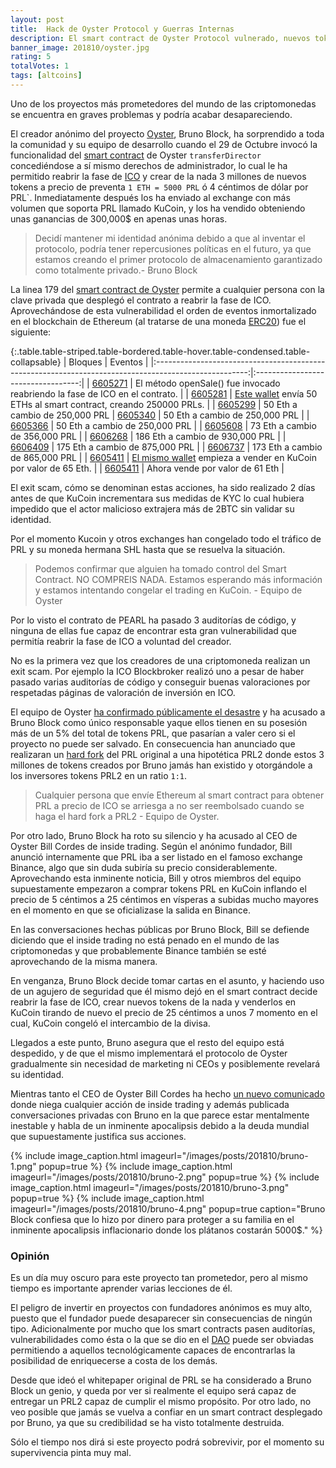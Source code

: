 ```yaml
---
layout: post
title:  Hack de Oyster Protocol y Guerras Internas
description: El smart contract de Oyster Protocol vulnerado, nuevos tokens creados y guerra civil interna.
banner_image: 201810/oyster.jpg
rating: 5
totalVotes: 1
tags: [altcoins]
---
```


Uno de los proyectos más prometedores del mundo de las criptomonedas se encuentra en graves problemas y podría acabar desapareciendo.

<!--more-->

El creador anónimo del proyecto [Oyster](/que-es-oyster), Bruno Block, ha sorprendido a toda la comunidad y su equipo de desarrollo cuando el 29 de Octubre invocó la funcionalidad del [smart contract](/que-es-un-smart-contract/) de Oyster `transferDirector` concediéndose a sí mismo derechos de administrador, lo cual le ha permitido reabrir la fase de [ICO](/que-es-una-ico) y crear de la nada 3 millones de nuevos tokens a precio de preventa `1 ETH = 5000 PRL` ó 4 céntimos de dólar por PRL`. Inmediatamente después los ha enviado al exchange con más volumen que soporta PRL llamado KuCoin, y los ha vendido obteniendo unas ganancias de 300,000$ en apenas unas horas.

> Decidí mantener mi identidad anónima debido a que al inventar el protocolo, podría tener repercusiones políticas en el futuro, ya que estamos creando el primer protocolo de almacenamiento garantizado como totalmente privado.- Bruno Block

La linea 179 del [smart contract de Oyster](https://etherscan.io/address/0x1844b21593262668b7248d0f57a220caaba46ab9#code) permite a cualquier persona con la clave privada que desplegó el contrato a reabrir la fase de ICO. Aprovechándose de esta vulnerabilidad el orden de eventos inmortalizado en el blockchain de Ethereum (al tratarse de una moneda [ERC20](/token-erc20/)) fue el siguiente:

{:.table.table-striped.table-bordered.table-hover.table-condensed.table-collapsable}
| Bloques                                                                                               | Eventos                            |
|:-----------------------------------------------------------------------------------------------------:|:----------------------------------:|
| [6605271](https://etherscan.io/tx/0x2321e305c20f45429f11045b9235e9bbd66b17bacede173ca86144ac5533d3bf) | El método openSale() fue invocado reabriendo la fase de ICO en el contrato.                                                                                                    |
| [6605281](https://etherscan.io/tx/0xcd51afceea212a962398ede0787bb3fe56e6519bdf651d2d2886d8e4d9f2ce7f) | [Este wallet](https://etherscan.io/address/0x0001ee57bb28415742248d946d35c7f87cfd5a54) envía 50 ETHs al smart contract, creando 250000 PRLs.                                    |
| [6605299](https://etherscan.io/tx/0xfddf86daaaf2d7903b94b5a1129a4707645881df73c5e0aeb15f4cb5d8e48429) | 50 Eth a cambio de 250,000 PRL     | 
[6605340](https://etherscan.io/tx/0xa3671737ede8a768320ddb2aa43969bda2e692a53c15881f8caa1da9d25f3406)   | 50 Eth a cambio de 250,000 PRL     |
| [6605366](https://etherscan.io/tx/0xbd2bb5b5d8ca56614f4a8c7bacfbe56858583e5c6ff6d24a4c7af806a8e08d97) | 50 Eth a cambio de 250,000 PRL     |
| [6605608](https://etherscan.io/tx/0xdaf3558b39022c2ec0a0667a68743e16a2923c2d0b04aedd55524ff5dac45446) | 73 Eth a cambio de 356,000 PRL     |
| [6606268](https://etherscan.io/tx/0xcbe2928a5e6441fdf277b756d3ae99d06640865b19a45139a6609fb48410ad32) | 186 Eth a cambio de 930,000 PRL    |
| [6606409](https://etherscan.io/tx/0x2babab387a063356b38f0a6463b9e9a3d0e746d224d6d47275107de36c832246) | 175 Eth a cambio de 875,000 PRL    |
| [6606737](https://etherscan.io/tx/0x41aca42618c0de065d8dbf19d7a8a8c8b4f810b7db045c02e4cc653d4dba1ee2) | 173 Eth a cambio de 865,000 PRL    |
| [6605411](https://etherscan.io/tx/0xbaf3bbdfa51f1d02ba4607a1e1e9bfbb2f75e1128944f01a864924bf041bf324) | [El mismo wallet](https://etherscan.io/address/0x0001ee57bb28415742248d946d35c7f87cfd5a54) empieza a vender en KuCoin por valor de 65 Eth.                     |
| [6605411](https://etherscan.io/tx/0xedd8bfcfd23d7699748aa75c3dfc54e84bf0a6f6f886b176132a6de0aa30f037) | Ahora vende por valor de 61 Eth    |

El exit scam, cómo se denominan estas acciones, ha sido realizado 2 días antes de que KuCoin incrementara sus medidas de KYC lo cual hubiera impedido que el actor malicioso extrajera más de 2BTC sin validar su identidad.

Por el momento Kucoin y otros exchanges han congelado todo el tráfico de PRL y su moneda hermana SHL hasta que se resuelva la situación.

> Podemos confirmar que alguien ha tomado control del Smart Contract. NO COMPREIS NADA. Estamos esperando más información y estamos intentando congelar el trading en KuCoin. - Equipo de Oyster


Por lo visto el contrato de PEARL ha pasado 3 auditorías de código, y ninguna de ellas fue capaz de encontrar esta gran vulnerabilidad que permitía reabrir la fase de ICO a voluntad del creador.

No es la primera vez que los creadores de una criptomoneda realizan un exit scam. Por ejemplo la ICO Blockbroker realizó uno a pesar de haber pasado varias auditorías de código y conseguir buenas valoraciones por respetadas páginas de valoración de inversión en ICO.

El equipo de Oyster <a rel="nofollow" href="https://oysterprotocol.com/oyster-update/">ha confirmado públicamente  el desastre</a> y ha acusado a Bruno Block como único responsable yaque ellos tienen en su posesión más de un 5% del total de tokens PRL, que pasarían a valer cero si el proyecto no puede ser salvado. En consecuencia han anunciado que realizaran un [hard fork](/hard-fork-vs-soft-fork/) del PRL original a una hipotética PRL2 donde estos 3 millones de tokens creados por Bruno jamás han existido y otorgándole a los inversores tokens PRL2 en un ratio `1:1`.

> Cualquier persona que envíe Ethereum al smart contract para obtener PRL a precio de ICO se arriesga a no ser reembolsado cuando se haga el hard fork a PRL2 - Equipo de Oyster.

Por otro lado, Bruno Block ha roto su silencio y ha acusado al CEO de Oyster Bill Cordes de inside trading. Según el anónimo fundador, Bill anunció internamente que PRL iba a ser listado en el famoso exchange Binance, algo que sin duda subiría su precio considerablemente. Aprovechando esta inminente noticia, Bill y otros miembros del equipo supuestamente empezaron a comprar tokens PRL en KuCoin inflando el precio de 5 céntimos a 25 céntimos en vísperas a subidas mucho mayores en el momento en que se oficializase la salida en Binance.

En las conversaciones hechas públicas por Bruno Block, Bill se defiende diciendo que el inside trading no está penado en el mundo de las criptomonedas y que probablemente Binance también se esté aprovechando de la misma manera.

En venganza, Bruno Block decide tomar cartas en el asunto, y haciendo uso de un agujero de seguridad que él mismo dejó en el smart contract  decide reabrir la fase de ICO, crear nuevos tokens de la nada y venderlos en KuCoin tirando de nuevo el precio de 25 céntimos a unos 7 momento en el cual, KuCoin congeló el intercambio de la divisa.

Llegados a este punto, Bruno asegura que el resto del equipo está despedido, y de que el mismo implementará el protocolo de Oyster gradualmente sin necesidad de marketing ni CEOs y posiblemente revelará su identidad.

Mientras tanto el CEO de Oyster Bill Cordes ha hecho <a rel="nofollow" href="https://medium.com/oysterprotocol/oyster-update-10-31-c384696495d6">un nuevo comunicado</a> donde niega cualquier acción de inside trading y además publicada conversaciones privadas con Bruno en la que parece estar mentalmente inestable y habla de un inminente apocalipsis debido a la deuda mundial que supuestamente justifica sus acciones.

{% include image_caption.html imageurl="/images/posts/201810/bruno-1.png" popup=true %}
{% include image_caption.html imageurl="/images/posts/201810/bruno-2.png" popup=true %}
{% include image_caption.html imageurl="/images/posts/201810/bruno-3.png" popup=true %}
{% include image_caption.html imageurl="/images/posts/201810/bruno-4.png" popup=true  caption="Bruno Block confiesa que lo hizo por dinero para proteger a su familia en el inminente apocalipsis inflacionario donde los plátanos costarán 5000$." %}



### Opinión

Es un día muy oscuro para este proyecto tan prometedor, pero al mismo tiempo es importante aprender varias lecciones de él.

El peligro de invertir en proyectos con fundadores anónimos es muy alto, puesto que el fundador puede desaparecer sin consecuencias de ningún tipo. Adicionalmente por mucho que los smart contracts pasen auditorías, vulnerabilidades como ésta o la que se dio en el [DAO](/que-es-ethereum#dao) puede ser obviadas permitiendo a aquellos tecnológicamente capaces de encontrarlas la posibilidad de enriquecerse a costa de los demás.

Desde que ideó el whitepaper original de PRL se ha considerado a Bruno Block un genio, y queda por ver si realmente el equipo será capaz de entregar un PRL2 capaz de cumplir el mismo propósito. Por otro lado, no veo posible que jamás se vuelva a confiar en un smart contract desplegado por Bruno, ya que su credibilidad se ha visto totalmente destruida.

Sólo el tiempo nos dirá si este proyecto podrá sobrevivir, por el momento su supervivencia pinta muy mal.

